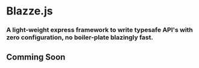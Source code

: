 # Blazze.js 
### A light-weight express framework to write typesafe API's with zero configuration, no boiler-plate blazingly fast.
## Comming Soon
